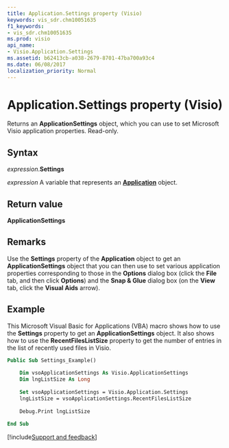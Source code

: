 ```yaml
---
title: Application.Settings property (Visio)
keywords: vis_sdr.chm10051635
f1_keywords:
- vis_sdr.chm10051635
ms.prod: visio
api_name:
- Visio.Application.Settings
ms.assetid: b62413cb-a038-2679-8701-47ba700a93c4
ms.date: 06/08/2017
localization_priority: Normal
---
```



# Application.Settings property (Visio)

Returns an **ApplicationSettings** object, which you can use to set Microsoft Visio application properties. Read-only.


## Syntax

_expression_.**Settings**

_expression_ A variable that represents an **[Application](Visio.Application.md)** object.


## Return value

**ApplicationSettings**


## Remarks

Use the **Settings** property of the **Application** object to get an **ApplicationSettings** object that you can then use to set various application properties corresponding to those in the **Options** dialog box (click the **File** tab, and then click **Options**) and the **Snap & Glue** dialog box (on the **View** tab, click the **Visual Aids** arrow).


## Example

This Microsoft Visual Basic for Applications (VBA) macro shows how to use the **Settings** property to get an **ApplicationSettings** object. It also shows how to use the **RecentFilesListSize** property to get the number of entries in the list of recently used files in Visio.

```vb
Public Sub Settings_Example() 
 
    Dim vsoApplicationSettings As Visio.ApplicationSettings 
    Dim lngListSize As Long 
 
    Set vsoApplicationSettings = Visio.Application.Settings 
    lngListSize = vsoApplicationSettings.RecentFilesListSize 
 
    Debug.Print lngListSize 
 
End Sub
```

[!include[Support and feedback](~/includes/feedback-boilerplate.md)]
